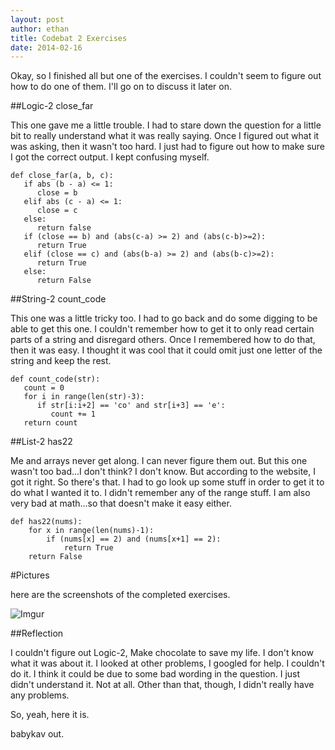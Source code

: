 ```yaml
---
layout: post 
author: ethan
title: Codebat 2 Exercises
date: 2014-02-16
---
```


Okay, so I finished all but one of the exercises. I couldn't seem to figure out how to do one of them. I'll go on to discuss it later on. 

##Logic-2 close_far

This one gave me a little trouble. I had to stare down the question for a little bit to really understand what it was really saying. Once I figured out what it was asking, then it wasn't too hard. I just had to figure out how to make sure I got the correct output. I kept confusing myself. 

```
def close_far(a, b, c):
   if abs (b - a) <= 1:
      close = b
   elif abs (c - a) <= 1: 
      close = c
   else:
      return false
   if (close == b) and (abs(c-a) >= 2) and (abs(c-b)>=2):
      return True
   elif (close == c) and (abs(b-a) >= 2) and (abs(b-c)>=2):
      return True
   else:
      return False
```

##String-2 count_code

This one was a little tricky too. I had to go back and do some digging to be able to get this one. I couldn't remember how to get it to only read certain parts of a string and disregard others. Once I remembered how to do that, then it was easy. I thought it was cool that it could omit just one letter of the string and keep the rest. 

```
def count_code(str):
   count = 0
   for i in range(len(str)-3):
      if str[i:i+2] == 'co' and str[i+3] == 'e':
         count += 1
   return count
```

##List-2 has22

Me and arrays never get along. I can never figure them out. But this one wasn't too bad...I don't think? I don't know. But according to the website, I got it right. So there's that. I had to go look up some stuff in order to get it to do what I wanted it to. I didn't remember any of the range stuff. I am also very bad at math...so that doesn't make it easy either. 

```
def has22(nums):
    for x in range(len(nums)-1):
        if (nums[x] == 2) and (nums[x+1] == 2):
            return True
    return False
```

#Pictures

here are the screenshots of the completed exercises. 

![Imgur](http://i.imgur.com/HAuy5Aa.png)

##Reflection

I couldn't figure out Logic-2, Make chocolate to save my life. I don't know what it was about it. I looked at other problems, I googled for help. I couldn't do it. I think it could be due to some bad wording in the question. I just didn't understand it. Not at all. Other than that, though, I didn't really have any problems. 

So, yeah, here it is. 

babykav out. 
